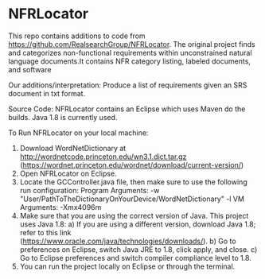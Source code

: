 NFRLocator
==========
This repo contains additions to code from https://github.com/RealsearchGroup/NFRLocator. 
The original project finds and categorizes non-functional requirements within unconstrained natural language documents.It contains NFR category listing, labeled documents, and software

Our additions/interpretation:
Produce a list of requirements given an SRS document in txt format. 

Source Code:
NFRLocator contains an Eclipse which uses Maven do the builds.  Java 1.8 is currently used.

To Run NFRLocator on your local machine:
1. Download WordNetDictionary at http://wordnetcode.princeton.edu/wn3.1.dict.tar.gz (https://wordnet.princeton.edu/wordnet/download/current-version/)
2. Open NFRLocator on Eclipse. 
3. Locate the GCController.java file, then make sure to use the following run configuration:
    Program Arguments: -w "User/PathToTheDictionaryOnYourDevice/WordNetDictionary" -l
    VM Arguments: -Xmx4096m  
4. Make sure that you are using the correct version of Java. This project uses Java 1.8:
    a) If you are using a different version, download Java 1.8; refer to this link (https://www.oracle.com/java/technologies/downloads/).
    b) Go to preferences on Eclipse, switch Java JRE to 1.8, click apply, and close.
    c) Go to Eclipse preferences and switch compiler compliance level to 1.8.
5. You can run the project locally on Eclipse or through the terminal.
